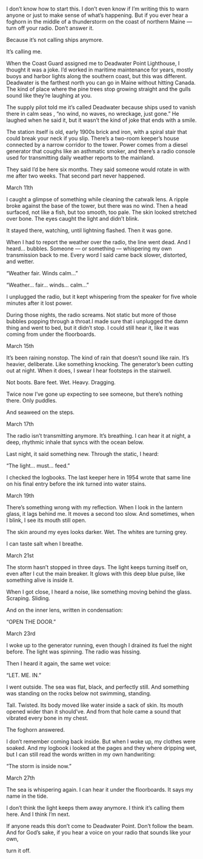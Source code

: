I don’t know how to start this.
I don’t even know if I’m writing this to warn anyone or just to make sense of what’s happening.
But if you ever hear a foghorn in the middle of a thunderstorm on the coast of northern Maine — turn off your radio.
Don’t answer it.

Because it’s not calling ships anymore.

It’s calling me.

When the Coast Guard assigned me to Deadwater Point Lighthouse, I thought it was a joke.
I’d worked in maritime maintenance for years, mostly buoys and harbor lights along the southern coast, but this was different.
Deadwater is the farthest north you can go in Maine without hitting Canada.
The kind of place where the pine trees stop growing straight and the gulls sound like they’re laughing at you.

The supply pilot told me it’s called Deadwater because ships used to vanish there in calm seas , “no wind, no waves, no wreckage, just gone.” He laughed when he said it, but it wasn’t the kind of joke that ends with a smile.

The station itself is old, early 1900s brick and iron, with a spiral stair that could break your neck if you slip.
There’s a two-room keeper’s house connected by a narrow corridor to the tower.
Power comes from a diesel generator that coughs like an asthmatic smoker, and there’s a radio console used for transmitting daily weather reports to the mainland.

They said I’d be here six months.
They said someone would rotate in with me after two weeks.
That second part never happened.

March 11th

I caught a glimpse of something while cleaning the catwalk lens. A ripple broke against the base of the tower, but there was no wind.
Then a head surfaced, not like a fish, but too smooth, too pale. The skin looked stretched over bone. The eyes caught the light and didn’t blink.

It stayed there, watching, until lightning flashed. Then it was gone.

When I had to report the weather over the radio, the line went dead.
And I heard… bubbles.
Someone — or something — whispering my own transmission back to me.
Every word I said came back slower, distorted, and wetter.

“Weather fair. Winds calm…”

“Weather… fair… winds… calm…”

I unplugged the radio, but it kept whispering from the speaker for five whole minutes after it lost power.

During those nights, the radio screams.
Not static but more of those bubbles popping through a throat.I made sure that i unplugged the damn thing and went to bed, but it didn’t stop. I could still hear it, like it was coming from under the floorboards.

March 15th

It’s been raining nonstop. The kind of rain that doesn’t sound like rain. It’s heavier, deliberate. Like something knocking.
The generator’s been cutting out at night. When it does, I swear I hear footsteps in the stairwell.

Not boots.
Bare feet.
Wet. Heavy.
Dragging.

Twice now I’ve gone up expecting to see someone, but there’s nothing there.
Only puddles.

And seaweed on the steps.

March 17th

The radio isn’t transmitting anymore. It’s breathing.
I can hear it at night, a deep, rhythmic inhale that syncs with the ocean below.

Last night, it said something new.
Through the static, I heard:

“The light… must… feed.”

I checked the logbooks. The last keeper here in 1954 wrote that same line on his final entry before the ink turned into water stains.


March 19th

There’s something wrong with my reflection.
When I look in the lantern glass, it lags behind me.
It moves a second too slow.
And sometimes, when I blink, I see its mouth still open.

The skin around my eyes looks darker. Wet. The whites are turning grey.

I can taste salt when I breathe.

March 21st

The storm hasn’t stopped in three days. The light keeps turning itself on, even after I cut the main breaker.
It glows with this deep blue pulse, like something alive is inside it.

When I got close, I heard a noise, like something moving behind the glass.
Scraping. Sliding.

And on the inner lens, written in condensation:

“OPEN THE DOOR.”

March 23rd

I woke up to the generator running, even though I drained its fuel the night before.
The light was spinning. The radio was hissing.

Then I heard it again, the same wet voice:

“LET. ME. IN.”

I went outside.
The sea was flat, black, and perfectly still.
And something was standing on the rocks below not swimming, standing.

Tall. Twisted.
Its body moved like water inside a sack of skin. Its mouth opened wider than it should’ve. And from that hole came a sound that vibrated every bone in my chest.

The foghorn answered.

I don’t remember coming back inside.
But when I woke up, my clothes were soaked.
And my logbook i looked at the pages and they where dripping wet, but I can still read the words written in my own handwriting:

“The storm is inside now.”

March 27th

The sea is whispering again.
I can hear it under the floorboards.
It says my name in the tide.

I don’t think the light keeps them away anymore.
I think it’s calling them here.
And I think I’m next.

If anyone reads this don’t come to Deadwater Point.
Don’t follow the beam.
And for God’s sake, if you hear a voice on your radio that sounds like your own,

turn it off.